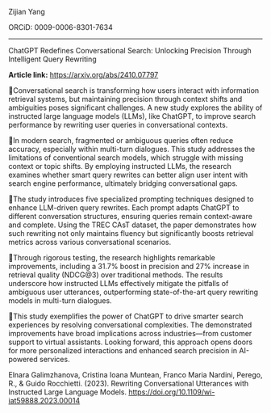 Zijian Yang

ORCiD: 0009-0006-8301-7634

------

ChatGPT Redefines Conversational Search: Unlocking Precision Through Intelligent Query Rewriting

**Article link:** https://arxiv.org/abs/2410.07797

📌Conversational search is transforming how users interact with information retrieval systems, but maintaining precision through context shifts and ambiguities poses significant challenges. A new study explores the ability of instructed large language models (LLMs), like ChatGPT, to improve search performance by rewriting user queries in conversational contexts.

🔹In modern search, fragmented or ambiguous queries often reduce accuracy, especially within multi-turn dialogues. This study addresses the limitations of conventional search models, which struggle with missing context or topic shifts. By employing instructed LLMs, the research examines whether smart query rewrites can better align user intent with search engine performance, ultimately bridging conversational gaps.

🔹The study introduces five specialized prompting techniques designed to enhance LLM-driven query rewrites. Each prompt adapts ChatGPT to different conversation structures, ensuring queries remain context-aware and complete. Using the TREC CAsT dataset, the paper demonstrates how such rewriting not only maintains fluency but significantly boosts retrieval metrics across various conversational scenarios.

🔹Through rigorous testing, the research highlights remarkable improvements, including a 31.7% boost in precision and 27% increase in retrieval quality (NDCG@3) over traditional methods. The results underscore how instructed LLMs effectively mitigate the pitfalls of ambiguous user utterances, outperforming state-of-the-art query rewriting models in multi-turn dialogues.

🔹This study exemplifies the power of ChatGPT to drive smarter search experiences by resolving conversational complexities. The demonstrated improvements have broad implications across industries—from customer support to virtual assistants. Looking forward, this approach opens doors for more personalized interactions and enhanced search precision in AI-powered services.

Elnara Galimzhanova, Cristina Ioana Muntean, Franco Maria Nardini, Perego, R., & Guido Rocchietti. (2023). Rewriting Conversational Utterances with Instructed Large Language Models. https://doi.org/10.1109/wi-iat59888.2023.00014